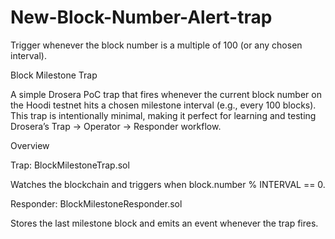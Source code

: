 # New-Block-Number-Alert-trap
Trigger whenever the block number is a multiple of 100 (or any chosen interval).


Block Milestone Trap

A simple Drosera PoC trap that fires whenever the current block number on the Hoodi testnet hits a chosen milestone interval (e.g., every 100 blocks).
This trap is intentionally minimal, making it perfect for learning and testing Drosera’s Trap → Operator → Responder workflow.

Overview

Trap: BlockMilestoneTrap.sol

Watches the blockchain and triggers when block.number % INTERVAL == 0.

Responder: BlockMilestoneResponder.sol

Stores the last milestone block and emits an event whenever the trap fires.
